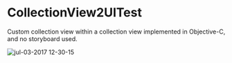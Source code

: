 # CollectionView2UITest
Custom collection view within a collection view implemented in Objective-C, and no storyboard used.

![jul-03-2017 12-30-15](https://user-images.githubusercontent.com/1393085/27805932-6d3b406e-5fec-11e7-91fc-3e2e495c410f.gif)

